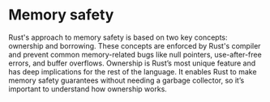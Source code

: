 # Memory safety


Rust's approach to memory safety is based on two key concepts: ownership and borrowing. 
These concepts are enforced by Rust's compiler and prevent common memory-related bugs like null pointers, use-after-free errors, and buffer overflows.
Ownership is Rust’s most unique feature and has deep implications for the rest of the language. It enables Rust to make memory safety guarantees without needing a garbage collector, so it’s important to understand how ownership works.
